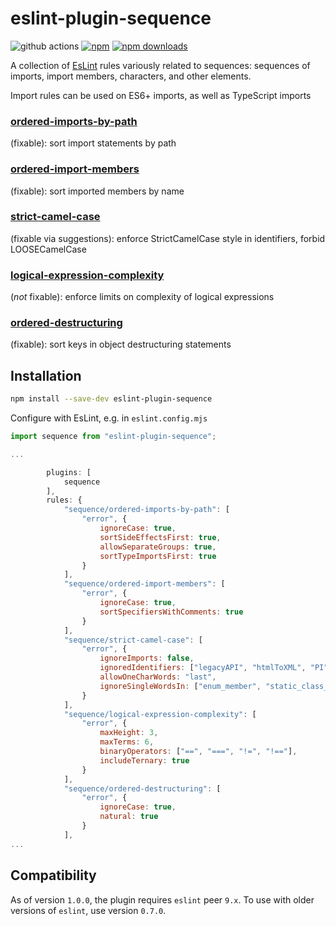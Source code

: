 # eslint-plugin-sequence

![github actions](https://github.com/adashrod/eslint-plugin-sequence/actions/workflows/node.js.yml/badge.svg)
[![npm](https://img.shields.io/npm/v/eslint-plugin-sequence.svg)](https://www.npmjs.com/package/eslint-plugin-sequence)
[![npm downloads](https://img.shields.io/npm/dt/eslint-plugin-sequence.svg?maxAge=2592000)](https://www.npmtrends.com/eslint-plugin-sequence)

A collection of [EsLint](https://github.com/eslint/eslint) rules variously related to sequences: sequences of imports, import members, characters, and other elements.

Import rules can be used on ES6+ imports, as well as TypeScript imports

### [ordered-imports-by-path](https://github.com/adashrod/eslint-plugin-sequence/tree/main/src/docs/ordered-imports-by-path.md)
(fixable): sort import statements by path
### [ordered-import-members](https://github.com/adashrod/eslint-plugin-sequence/tree/main/src/docs/ordered-import-members.md)
(fixable): sort imported members by name
### [strict-camel-case](https://github.com/adashrod/eslint-plugin-sequence/tree/main/src/docs/strict-camel-case.md)
(fixable via suggestions): enforce StrictCamelCase style in identifiers, forbid LOOSECamelCase
### [logical-expression-complexity](https://github.com/adashrod/eslint-plugin-sequence/tree/main/src/docs/logical-expression-complexity.md)
(*not* fixable): enforce limits on complexity of logical expressions
### [ordered-destructuring](https://github.com/adashrod/eslint-plugin-sequence/tree/main/src/docs/ordered-destructuring.md)
(fixable): sort keys in object destructuring statements

## Installation

```bash
npm install --save-dev eslint-plugin-sequence
```

Configure with EsLint, e.g. in `eslint.config.mjs`
```javascript
import sequence from "eslint-plugin-sequence";

...

        plugins: [
            sequence
        ],
        rules: {
            "sequence/ordered-imports-by-path": [
                "error", {
                    ignoreCase: true,
                    sortSideEffectsFirst: true,
                    allowSeparateGroups: true,
                    sortTypeImportsFirst: true
                }
            ],
            "sequence/ordered-import-members": [
                "error", {
                    ignoreCase: true,
                    sortSpecifiersWithComments: true
                }
            ],
            "sequence/strict-camel-case": [
                "error", {
                    ignoreImports: false,
                    ignoredIdentifiers: ["legacyAPI", "htmlToXML", "PI", "TAU", "EPSILON"],
                    allowOneCharWords: "last",
                    ignoreSingleWordsIn: ["enum_member", "static_class_field"]
                }
            ],
            "sequence/logical-expression-complexity": [
                "error", {
                    maxHeight: 3,
                    maxTerms: 6,
                    binaryOperators: ["==", "===", "!=", "!=="],
                    includeTernary: true
                }
            ],
            "sequence/ordered-destructuring": [
                "error", {
                    ignoreCase: true,
                    natural: true
                }
            ],
...
```

## Compatibility

As of version `1.0.0`, the plugin requires `eslint` peer `9.x`. To use with older versions of `eslint`, use version `0.7.0`.
